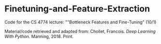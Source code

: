 # Finetuning-and-Feature-Extraction
Code for the CS 4774 lecture: ""Bottleneck Features and Fine-Tuning" (10/1)

Material/code retrieved and adapted from:
Chollet, Francois. _Deep Learning With Python_. Manning, 2018. Print.
